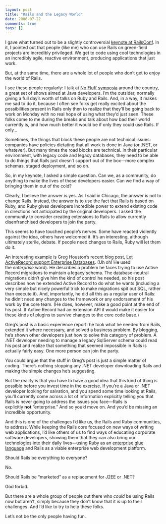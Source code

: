 ```yaml
---
layout: post
title: "Rails and the Legacy World"
date: 2006-07-22
comments: true
tags: []
---
```


I gave what turned out to be a slightly controversial <a
href="http://blog.scribestudio.com/articles/2006/06/30/railsconf-2006-keynote-series-dave-thomas">keynote
at RailsConf</a>. In it, I pointed out that people (like me) who can
use Rails on green-field projects are incredibly privileged. We get to
code using cool technologies in an incredibly agile, reactive
environment, producing applications that just work.

But, at the same time, there are a whole lot of people who don’t get
to enjoy the world of Rails.

I see these people regularly: I talk at <a
href="http://nofluffjuststuff.com/">No Fluff symposia</a> around the
country, a great set of shows aimed at Java developers. I’m the
outsider, normally giving a full day’s worth of talks on Ruby and
Rails. And, in a way, it makes me sad to do it, because I often see
folks get really excited about the possibilities present in Rails only
then to realize that they’ll be going back to work on Monday with no
real hope of using what they’d just seen. These folks come to me
during the breaks and talk about how bad their world currently is, and
how much better it would be if only they could use Rails. If only…

Sometimes, the things that block these people are not technical
issues: companies have policies dictating that all work is done in
Java (or .NET, or whatever). But many times the road blocks are
technical. In their particular environment, with legacy code and
legacy databases, they need to be able to do things that Rails just
doesn’t support out of the box—more complex schemas, staged
deployment, and so on.

So, in my keynote, I asked a simple question. Can we, as a community,
do anything to make the lives of these developers easier. Can we find
a way of bringing them in out of the cold?

Clearly, I believe the answer is yes. As I said in Chicago, the answer
is not to change Rails. Instead, the answer is to use the fact that
Rails is based on Ruby, and Ruby gives developers incredible power to
extend existing code in directions not anticipated by the original
developers. I asked the community to consider creating extensions to
Rails to allow currently disenfranchised developers to join the party.

This seems to have touched people’s nerves. Some have reacted
violently against the idea, others have welcomed it. It’s an
interesting, although ultimately sterile, debate. If people need
changes to Rails, Ruby will let them do it.

An interesting example is Greg Houston’s recent blog post, <a
href="http://ghouston.blogspot.com/2006/07/let-activerecord-support-enterprise.html">Let
ActiveRecord support Enterprise Databases</a>. (Uh oh! He used
the _enterprise_ word). He describes a problem he faces trying to use
Active Record migrations to maintain a legacy schema. The
database-neutral migrations didn’t give him the kind of control he
needed, so his post describes how he extended Active Record to do what
he wants (including a very simple but nicely powerful trick to make
migrations spit out SQL, rather than execute it). And, importantly, he
did all this as a regular user of Rails: he didn’t need any changes to
the framework or any endorsement of his work by the core team. (He
does, however, make a good point at the end of his post. If Active
Record had an extension API it would make it easier for these kinds of
plugins to survive changes to the core code base.)

Greg’s post is a basic experience report: he took what he needed from
Rails, extended it where necessary, and solved a business problem. By
blogging, he’s shown other developers just how to solve this category
of problem. A .NET developer needing to manage a legacy SqlServer
schema could read his post and realize that something that seemed
impossible in Rails is actually fairly easy. One more person can join
the party.

You could argue that the stuff in Greg’s post is just a simple matter
of coding. There’s nothing stopping any .NET developer downloading
Rails and making the simple changes he’s suggesting.

But the reality is that you have to have a good idea that this kind of
thing is possible before you invest time in the exercise. If you’re a
Java or .NET developer looking for salvation, and you spend some time
looking at Rails, you’ll currently come across a lot of information
explicitly telling you that Rails is never going to address the issues
you face—Rails is explicitly **not** ”enterprise.” And so you’d move
on. And you’d be missing an incredible opportunity.

And this is one of the challenges I’d like us, the Rails and Ruby
communities, to address. While keeping the Rails core focused on new
ways of writing web applications, I’d like others of us to find ways
of educating corporate software developers, showing them that they can
also bring our technologies into their daily lives—using Ruby as an <a
href="http://pragmaticprogrammer.com/titles/fr_eir">enterprise</a> <a
href="http://blogs.pragprog.com/cgi-bin/pragdave.cgi/Tech/UnsetGlue.html">glue
language</a> and Rails as a viable enterprise web development
platform.

Should Rails be everything to everyone?

No.

Should Rails be “marketed” as a replacement for J2EE or .NET?

God forbid.

But there are a whole group of people out there who _could_ be using
Rails now but aren’t, simply because they don’t know that it is up to
their challenges. And I’d like to try to help these folks.

Let’s not be the only people having fun.


